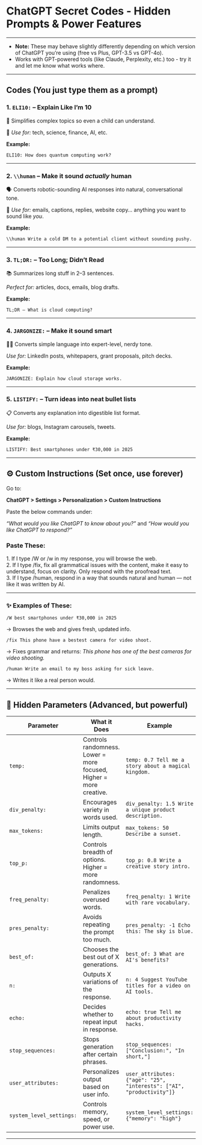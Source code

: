 # **ChatGPT Secret Codes \- Hidden Prompts & Power Features**

---

- **Note:** These may behave slightly differently depending on which version of ChatGPT you’re using (free vs Plus, GPT-3.5 vs GPT-4o).
- Works with GPT-powered tools (like Claude, Perplexity, etc.) too \- try it and let me know what works where.

---

## **Codes (You just type them as a prompt)**

### **1\. `ELI10:` – Explain Like I’m 10**

👶 Simplifies complex topics so even a child can understand.

📌 _Use for:_ tech, science, finance, AI, etc.

**Example:**

`ELI10: How does quantum computing work?`

---

### **2\. `\\human` – Make it sound _actually_ human**

🗣 Converts robotic-sounding AI responses into natural, conversational tone.

📌 _Use for:_ emails, captions, replies, website copy… anything you want to sound like _you_.

**Example:**

`\\human Write a cold DM to a potential client without sounding pushy.`

---

### **3\. `TL;DR:` – Too Long; Didn’t Read**

📚 Summarizes long stuff in 2–3 sentences.

_Perfect for:_ articles, docs, emails, blog drafts.

**Example:**

`TL;DR — What is cloud computing?`

---

### **4\. `JARGONIZE:` – Make it sound smart**

🧑‍💼 Converts simple language into expert-level, nerdy tone.

_Use for:_ LinkedIn posts, whitepapers, grant proposals, pitch decks.

**Example:**

`JARGONIZE: Explain how cloud storage works.`

---

### **5\. `LISTIFY:` – Turn ideas into neat bullet lists**

📋 Converts any explanation into digestible list format.

_Use for:_ blogs, Instagram carousels, tweets.

**Example:**

`LISTIFY: Best smartphones under ₹30,000 in 2025`

---

## **⚙️ Custom Instructions (Set once, use forever)**

Go to:

**ChatGPT \> Settings \> Personalization \> Custom Instructions**

Paste the below commands under:

_“What would you like ChatGPT to know about you?”_ and _“How would you like ChatGPT to respond?”_

### **Paste These:**

1\. If I type /W or /w in my response, you will browse the web.  
2\. If I type /fix, fix all grammatical issues with the content, make it easy to understand, focus on clarity. Only respond with the proofread text.  
3\. If I type /human, respond in a way that sounds natural and human — not like it was written by AI.

---

### **✨ Examples of These:**

`/W best smartphones under ₹30,000 in 2025`

→ Browses the web and gives fresh, updated info.

`/fix This phone have a bestest camera for video shoot.`

→ Fixes grammar and returns: _This phone has one of the best cameras for video shooting._

`/human Write an email to my boss asking for sick leave.`

→ Writes it like a real person would.

---

## **🔬 Hidden Parameters (Advanced, but powerful)**

| Parameter                | What it Does                                                         | Example                                                               |
| ------------------------ | -------------------------------------------------------------------- | --------------------------------------------------------------------- |
| `temp:`                  | Controls randomness. Lower \= more focused, Higher \= more creative. | `temp: 0.7 Tell me a story about a magical kingdom.`                  |
| `div_penalty:`           | Encourages variety in words used.                                    | `div_penalty: 1.5 Write a unique product description.`                |
| `max_tokens:`            | Limits output length.                                                | `max_tokens: 50 Describe a sunset.`                                   |
| `top_p:`                 | Controls breadth of options. Higher \= more randomness.              | `top_p: 0.8 Write a creative story intro.`                            |
| `freq_penalty:`          | Penalizes overused words.                                            | `freq_penalty: 1 Write with rare vocabulary.`                         |
| `pres_penalty:`          | Avoids repeating the prompt too much.                                | `pres_penalty: -1 Echo this: The sky is blue.`                        |
| `best_of:`               | Chooses the best out of X generations.                               | `best_of: 3 What are AI's benefits?`                                  |
| `n:`                     | Outputs X variations of the response.                                | `n: 4 Suggest YouTube titles for a video on AI tools.`                |
| `echo:`                  | Decides whether to repeat input in response.                         | `echo: true Tell me about productivity hacks.`                        |
| `stop_sequences:`        | Stops generation after certain phrases.                              | `stop_sequences: ["Conclusion:", "In short,"]`                        |
| `user_attributes:`       | Personalizes output based on user info.                              | `user_attributes: {"age": "25", "interests": ["AI", "productivity"]}` |
| `system_level_settings:` | Controls memory, speed, or power use.                                | `system_level_settings: {"memory": "high"}`                           |

---

